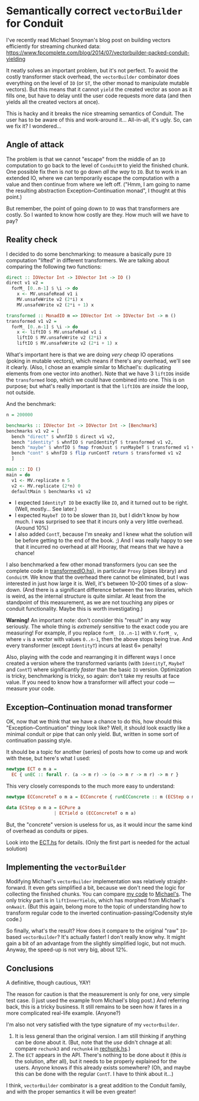 Semantically correct `vectorBuilder` for Conduit
================================================

I've recently read Michael Snoyman's blog post on building vectors
efficiently for streaming chunked data:
https://www.fpcomplete.com/blog/2014/07/vectorbuilder-packed-conduit-yielding

It neatly solves an important problem, but it's not perfect. To avoid
the costly transformer stack overhead, the `vectorBuilder` combinator
does everything on the level of `IO` (or `ST`, the other monad to
manipulate mutable vectors). But this means that it cannot `yield` the
created vector as soon as it fills one, but have to delay until the
user code requests more data (and then yields all the created vectors
at once).

This is hacky and it breaks the nice streaming semantics of
Conduit. The user has to be aware of this and work-around
it… All-in-all, it's ugly. So, can we fix it? I wondered…

## Angle of attack

The problem is that we cannot "escape" from the middle of an `IO`
computation to go back to the level of `ConduitM` to yield the finished
chunk. One possible fix then is _not_ to go down _all the way_ to
`IO`. But to work in an extended IO, where we can temporarily escape
the computation with a value and then continue from where we left
off. ("Hmm, I am going to name the resulting abstraction
Exception–Continuation monad", I thought at this point.)

But remember, the point of going down to `IO` was that transformers
are costly. So I wanted to know how costly are they. How much will we
have to pay?

## Reality check

I decided to do some benchmarking: to measure a basically pure `IO`
computation "lifted" in different transformers. We are talking about
comparing the following two functions:

```haskell
direct :: IOVector Int -> IOVector Int -> IO ()
direct v1 v2 =
  forM_ [0..n-1] $ \i -> do
    x <- MV.unsafeRead v1 i
    MV.unsafeWrite v2 (2*i) x
    MV.unsafeWrite v2 (2*i + 1) x

transformed :: MonadIO m => IOVector Int -> IOVector Int -> m ()
transformed v1 v2 =
  forM_ [0..n-1] $ \i -> do
    x <- liftIO $ MV.unsafeRead v1 i
    liftIO $ MV.unsafeWrite v2 (2*i) x
    liftIO $ MV.unsafeWrite v2 (2*i + 1) x
```

What's important here is that we are doing _very cheap_ IO operations
(poking in mutable vectors), which means if there's any overhead,
we'll see it clearly. (Also, I chose an example similar to Michael's:
duplicating elements from one vector into another). Note that we have
3 `liftIO`s inside the `transformed` loop, which we could have
combined into one. This is on purpose; but what's really important is
that the `liftIO`s are _inside_ the loop, not outside.

And the benchmark:

```haskell
n = 200000

benchmarks :: IOVector Int -> IOVector Int -> [Benchmark]
benchmarks v1 v2 = [
  bench "direct" $ whnfIO $ direct v1 v2,
  bench "identity" $ whnfIO $ runIdentityT $ transformed v1 v2,
  bench "maybe" $ whnfIO $ fmap fromJust $ runMaybeT $ transformed v1 v2,
  bench "cont" $ whnfIO $ flip runContT return $ transformed v1 v2
  ]

main :: IO ()
main = do
  v1 <- MV.replicate n 5
  v2 <- MV.replicate (2*n) 0
  defaultMain $ benchmarks v1 v2
```

* I expected `IdentityT IO` be exactly like `IO`, and it turned out to
    be right. (Well, mostly... See later.)
* I expected `MaybeT IO` to be slower than `IO`, but I didn't know by
    how much. I was surprised to see that it incurs only a very little
    overhead. (Around 10%)
* I also added `ContT`, because I'm sneaky and I knew what the
  solution will be before getting to the end of the book. ;) And I was
  really happy to see that it incurred no overhead at all! Hooray,
  that means that we have a chance!

I also benchmarked a few other monad transformers (you can see the
complete code in [transformedIO.hs](./transformedIO.hs)), in particular `Proxy` (pipes
library) and `ConduitM`. We know that the overhead there cannot be
eliminated, but I was interested in just how large it is. Well, it's
between 10–200 times of a slow-down. (And there is a significant
difference between the two libraries, which is weird, as the internal
structure is quite similar. At least from the standpoint of this
measurement, as we are not touching any pipes or conduit
functionality. Maybe this is worth investigating.)

**Warning!** An important note: don't consider this "result" in any way
seriously. The whole thing is _extremely_ sensitive to the exact code
you are measuring! For example, if you replace `forM_ [0..n-1]` with
`V.forM_ v`, where `v` is a vector with values `0..n-1`, then the
above stops being true. And every transformer (except `IdentityT`)
incurs at least 6× penalty!

Also, playing with the code and rearranging it in different ways I
once created a version where the transformed variants (with
`IdentityT`, `MaybeT` and `ContT`) where significantly _faster_ than
the basic `IO` version. Optimization is tricky, benchmarking is
tricky, so again: don't take my results at face value. If you need to
know how a transformer will affect your code — measure your code.

## Exception–Continuation monad transformer

OK, now that we think that we have a chance to do this, how should
this "Exception–Continuation" thingy look like? Well, it should look
exactly like a minimal conduit or pipe that can only yield. But,
written in some sort of continuation passing style.

It should be a topic for another (series) of posts how to come up and
work with these, but here's what I used:

```haskell
newtype ECT o m a =
  EC { unEC :: forall r. (a -> m r) -> (o -> m r -> m r) -> m r }
```

This very closely corresponds to the much more easy to understand:

```haskell
newtype ECConcreteT o m a = ECConcrete { runECConcrete :: m (ECStep o m a) }

data ECStep o m a = ECPure a
                  | ECYield o (ECConcreteT o m a)
```

But, the "concrete" version is useless for us, as it would incur the
same kind of overhead as conduits or pipes.

Look into the [ECT.hs](./ECT.hs) for details. (Only the first part is
needed for the actual solution)

## Implementing the `vectorBuilder`

Modifying Michael's `vectorBuilder` implementation was relatively
straight-forward. It even gets simplified a bit, because we don't need
the logic for collecting the finished chunks. You can compare
[my code](./VectorBuilder.hs) to
[Michael's](http://hackage.haskell.org/package/conduit-combinators-0.2.8.2/docs/src/Data-Conduit-Combinators.html#vectorBuilder).
The only tricky part is in `liftInnerYields`, which has morphed from
Michael's `onAwait`.  (But this again, belong more to the topic of
understanding how to transform regular code to the inverted
continuation-passing/Codensity style code.)

So finally, what's the result? How does it compare to the original
"raw" `IO`-based `vectorBuilder`? It's actually faster! I don't really
know why. It might gain a bit of an advantage from the slightly
simplified logic, but not much. Anyway, the speed-up is not very big,
about 12%.

## Conclusions

A definitive, though cautious, YAY!

The reason for caution is that the measurement is only for one, very
simple test case. (I just used the example from Michael's blog post.)
And referring back, this is a tricky business. It still remains to be
seen how it fares in a more complicated real-life example. (Anyone?)

I'm also not very satisfied with the type signature of my
`vectorBuilder`.

1. It is less general than the original version. I am still thinking
   if anything can be done about it. (But, note that the _use_ didn't
   chnage at all: compare `rechunk3` and `rechunk4` in
   [rechunk.hs](./rechunk.hs).)
2. The `ECT` appears in the API. There's nothing to be done about it
   (this _is_ the solution, after all), but it needs to be properly
   explained for the users. Anyone knows if this already exists
   somewhere? (Oh, and maybe this can be done with the regular
   `ContT`. I have to think about it...)

I think, `vectorBuilder` combinator is a great addition to the Conduit
family, and with the proper semantics it will be even greater!
